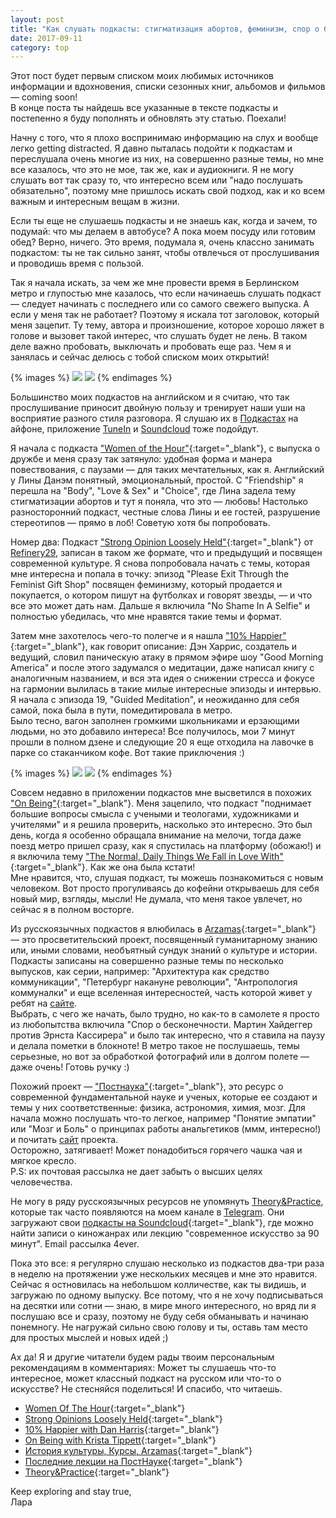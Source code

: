 ```yaml
---
layout: post
title: "Как слушать подкасты: стигматизация абортов, феминизм, спор о бесконечности и медитация в метро"
date: 2017-09-11
category: top
---
```


Этот пост будет первым списком моих любимых источников информации и вдохновения, списки сезонных книг, альбомов и фильмов — coming soon!  
В конце поста ты найдешь все указанные в тексте подкасты и постепенно я буду пополнять и обновлять эту статью. Поехали!

Начну с того, что я плохо воспринимаю информацию на слух и вообще легко getting distracted. Я давно пыталась подойти к подкастам и переслушала очень многие из них, на совершенно разные темы, но мне все казалось, что это не мое, так же, как и аудиокниги. Я не могу слушать вот так сразу то, что интересно всем или "надо послушать обязательно", поэтому мне пришлось искать свой подход, как и ко всем важным и интересным вещам в жизни.

Если ты еще не слушаешь подкасты и не знаешь как, когда и зачем, то подумай: что мы делаем в автобусе? А пока моем посуду или готовим обед? Верно, ничего. Это время, подумала я, очень классно занимать подкастом: ты не так сильно занят, чтобы отвлечься от прослушивания и проводишь время с пользой.  
 
Так я начала искать, за чем же мне провести время в Берлинском метро и глупостью мне казалось, что если начинаешь слушать подкаст — следует начинать с последнего или со самого свежего выпуска. А если у меня так не работает? Поэтому я искала тот заголовок, который меня зацепит. Ту тему, автора и произношение, которое хорошо ляжет в голове и вызовет такой интерес, что слушать будет не лень. В таком деле важно пробовать, выключать и пробовать еще раз. Чем я и занялась и сейчас делюсь с тобой списком моих открытий! 

{% images %}
  ![](/assets/images/2017/09/metro.jpg)
  ![](/assets/images/2017/09/sloni.jpg)
{% endimages %}

<!-- -->

Большинство моих подкастов на английском и я считаю, что так прослушивание приносит двойную пользу и тренирует наши уши на восприятие разного стиля разговора. Я слушаю их в [Подкастах](https://www.apple.com/ru/itunes/podcasts/fanfaq.html) на айфоне, приложение [TuneIn](https://tunein.com/get—tunein/) и [Soundcloud](https://soundcloud.com/stream) тоже подойдут.

Я начала с подкаста ["Women of the Hour"](https://itunes.apple.com/ru/podcast/episode—1—friendship/id1049452428?i=1000356401837&mt=2){:target="_blank"}, с выпуска о дружбе и меня сразу так затянуло: удобная форма и манера повествования, с паузами — для таких мечтательных, как я. 
Английский у Лины Данэм понятный, эмоциональный, простой. С "Friendship" я перешла на "Body", "Love & Sex" и "Choiсe", где Лина задела тему стигматизации абортов и тут я поняла, что это — любовь! Настолько разносторонний подкаст, честные слова Лины и ее гостей, разрушение стереотипов — прямо в лоб! Советую хотя бы попробовать.

Номер два: Подкаст ["Strong Opinion Loosely Held"](https://itunes.apple.com/us/podcast/strong—opinions—loosely—held/id1109543963?mt=2){:target="_blank"} от [Refinery29](http://www.refinery29.uk/), записан в таком же формате, что и предыдущий и посвящен современной культуре. Я снова попробовала начать с темы, которая мне интересна и попала в точку: эпизод "Please Exit Through the Feminist Gift Shop" посвящен феминизму, который продается и покупается, о котором пишут на футболках и говорят звезды, — и что все это может дать нам. Дальше я включила "No Shame In A Selfie" и полностью убедилась, что мне нравятся такие темы и формат.

Затем мне захотелось чего-то полегче и я нашла ["10% Happier"](https://itunes.apple.com/us/podcast/10—happier—with—dan—harris/id1087147821){:target="_blank"}, как говорит описание: Дэн Харрис, создатель и ведущий, словил паническую атаку в прямом эфире шоу "Good Morning America" и после этого задумался о медитации, даже написал книгу с аналогичным названием, и вся эта идея о снижении стресса и фокусе на гармонии вылилась в такие милые интересные эпизоды и интервью.  Я начала с эпизода 19, "Guided Meditation", и неожиданно для себя самой, пока была в пути, помедитировала в метро.  
Было тесно, вагон заполнен громкими школьниками и ерзающими людьми, но это добавило интереса! Все получилось, мои 7 минут прошли в полном дзене и следующие 20 я еще отходила на лавочке в парке со стаканчиком кофе. Вот такие приключения :) 

{% images %}
  ![](/assets/images/2017/09/moy_stol.jpg)
  ![](/assets/images/2017/09/berlin.jpg)
{% endimages %}

Совсем недавно в приложении подкастов мне высветился в похожих ["On Being"](https://itunes.apple.com/us/podcast/on—being—with—krista—tippett/id150892556?mt=2){:target="_blank"}. Меня зацепило, что подкаст "поднимает большие вопросы смысла с учеными и теологами, художниками и учителями" и я решила проверить, насколько это интересно. Это был день, когда я особенно обращала внимание на мелочи, тогда даже поезд метро пришел сразу, как я спустилась на платформу (обожаю!) и я включила тему ["The Normal, Daily Things We Fall in Love With"](https://onbeing.org/programs/maira—kalman—the—normal—daily—things—we—fall—in—love—with—sep2017/){:target="_blank"}. Как же она была кстати!   
Мне нравится, что, слушая подкаст, ты можешь познакомиться с новым человеком. Вот просто прогуливаясь до кофейни открываешь для себя новый мир, взгляды, мысли! Не думала, что меня такое увлечет, но сейчас я в полном восторге. 

Из русскоязычных подкастов я влюбилась в [Arzamas](https://itunes.apple.com/ru/podcast/istoria—kul—tury—kursy—arzamas/id1001642707){:target="_blank"} —  это просветительский проект, посвященный гуманитарному знанию или, иными словами, необъятный сундук знаний о культуре и истории. Подкасты записаны на совершенно разные темы по несколько выпусков, как серии, например: "Архитектура как средство коммуникации", "Петербург накануне революции", "Антропология коммуналки" и еще вселенная интересностей, часть которой живет у ребят на [сайте](http://arzamas.academy).   
Выбрать, с чего же начать, было трудно, но как-то в самолете я просто из любопытства включила "Спор о бесконечности. Мартин Хайдеггер против Эрнста Кассирера" и было так интересно, что я ставила на паузу и делала пометки в блокноте! В метро такое не послушаешь, темы серьезные, но вот за обработкой фотографий или в долгом полете — даже очень! Готовь ручку :)   

Похожий проект — ["Постнаука"](https://itunes.apple.com/ru/podcast/последние—лекции—на—постнауке/id1057868694?mt=2){:target="_blank"}, это ресурс о современной фундаментальной науке и ученых, которые ее создают и темы у них соответственные: физика, астрономия, химия, мозг. Для начала можно послушать что-то легкое, например "Понятие эмпатии" или "Мозг и Боль" о принципах работы анальгетиков (ммм, интересно!) и почитать [сайт](https://postnauka.ru) проекта.  
Осторожно, затягивает! Может понадобиться горячего чашка чая и мягкое кресло.  
P.S: их почтовая рассылка не дает забыть о высших целях человечества. 

Не могу в ряду русскоязычных ресурсов не упомянуть [Theory&Practice](https://theoryandpractice.ru), которые так часто появляются на моем канале в [Telegram](https://t.me/explorevryday).
Они загружают свои [подкасты на Soundcloud](https://soundcloud.com/theoryandpractice){:target="_blank"}, где можно найти записи о киножанрах или лекцию "современное искусство за 90 минут". Email рассылка 4ever.

Пока это все: я регулярно слушаю несколько из подкастов два-три раза в неделю на протяжении уже нескольких месяцев и мне это нравится. Сейчас я остновилась на небольшом колличестве, как ты видишь, и загружаю по одному выпуску. Все потому, что я не хочу подписываться на десятки или сотни — знаю, в мире много интересного, но вряд ли я послушаю все и сразу, поэтому не буду себя обманывать и начинаю понемногу. Не нагружай сильно свою голову и ты, оставь там место для простых мыслей и новых идей ;)

Ах да! Я и другие читатели будем рады твоим персональным рекомендациям в комментариях: Может ты слушаешь что-то интересное, может классный подкаст на русском или что-то о искусстве? Не стесняйся поделиться! И спасибо, что читаешь.

- [Women Of The Hour](https://itunes.apple.com/ru/podcast/episode%E2%80%941%E2%80%94friendship/id1049452428?i=1000356401837&mt=2){:target="_blank"}
- [Strong Opinions Loosely Held](https://itunes.apple.com/us/podcast/strong%E2%80%94opinions%E2%80%94loosely%E2%80%94held/id1109543963?mt=2){:target="_blank"}
- [10% Happier with Dan Harris](https://itunes.apple.com/us/podcast/10%E2%80%94happier%E2%80%94with%E2%80%94dan%E2%80%94harris/id1087147821){:target="_blank"}
- [On Being with Krista Tippett](https://itunes.apple.com/us/podcast/on%E2%80%94being%E2%80%94with%E2%80%94krista%E2%80%94tippett/id150892556?mt=2){:target="_blank"}
- [История культуры, Курсы, Arzamas](https://itunes.apple.com/ru/podcast/istoria%E2%80%94kul%E2%80%94tury%E2%80%94kursy%E2%80%94arzamas/id1001642707){:target="_blank"}
- [Последние лекции на ПостНауке](https://itunes.apple.com/ru/podcast/%D0%BF%D0%BE%D1%81%D0%BB%D0%B5%D0%B4%D0%BD%D0%B8%D0%B5%E2%80%94%D0%BB%D0%B5%D0%BA%D1%86%D0%B8%D0%B8%E2%80%94%D0%BD%D0%B0%E2%80%94%D0%BF%D0%BE%D1%81%D1%82%D0%BD%D0%B0%D1%83%D0%BA%D0%B5/id1057868694?mt=2){:target="_blank"}
- [Theory&Practice](https://soundcloud.com/theoryandpractice){:target="_blank"}

Keep exploring and stay true,  
Лара
